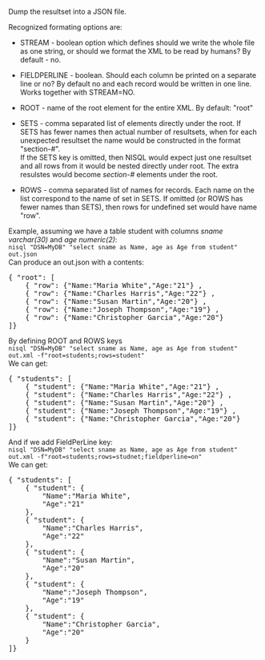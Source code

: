 Dump the resultset into a JSON file.

Recognized formating options are:
* STREAM - boolean option which defines should we write the whole file as one string, or should we format the XML to be read by humans? By default - no.

* FIELDPERLINE - boolean. Should each column be printed on a separate line or no? By default no and each record would be written in one line. Works together with STREAM=NO.

* ROOT - name of the root element for the entire XML. By default: "root"

* SETS - comma separated list of elements directly under the root. If SETS has fewer names then actual number of resultsets, when for each unexpected resultset the name would be constructed in the format "section-#".<br>
If the SETS key is omitted, then NISQL would expect just one resultset and all rows from it would be nested directly under root. The extra resulstes would become _section-#_ elements under the root.

* ROWS - comma separated list of names for records. Each name on the list correspond to the name of set in SETS. If omitted (or ROWS has fewer names than SETS), then rows for undefined set would have name "row".


Example, assuming we have a table student with columns _sname varchar(30)_ and _age numeric(2)_:<br>
`nisql "DSN=MyDB" "select sname as Name, age as Age from student" out.json`<br>
Can produce an out.json with a contents:
<pre>{ "root": [
	{ "row": {"Name:"Maria White","Age:"21"} ,
	{ "row": {"Name:"Charles Harris","Age:"22"} ,
	{ "row": {"Name:"Susan Martin","Age:"20"} ,
	{ "row": {"Name:"Joseph Thompson","Age:"19"} ,
	{ "row": {"Name:"Christopher Garcia","Age:"20"}
]}
</pre>

By defining ROOT and ROWS keys<br>
`nisql "DSN=MyDB" "select sname as Name, age as Age from student" out.xml -f"root=students;rows=student"`<br>
We can get:
<pre>{ "students": [
	{ "student": {"Name:"Maria White","Age:"21"} ,
	{ "student": {"Name:"Charles Harris","Age:"22"} ,
	{ "student": {"Name:"Susan Martin","Age:"20"} ,
	{ "student": {"Name:"Joseph Thompson","Age:"19"} ,
	{ "student": {"Name:"Christopher Garcia","Age:"20"}
]}
</pre>

And if we add FieldPerLine key:<br>
`nisql "DSN=MyDB" "select sname as Name, age as Age from student" out.xml -f"root=students;rows=studnet;fieldperline=on"`<br>
We can get:
<pre>{ "students": [
	{ "student": {
		"Name":"Maria White",
		"Age":"21"
	},
	{ "student": {
		"Name":"Charles Harris",
		"Age":"22"
	},
	{ "student": {
		"Name":"Susan Martin",
		"Age":"20"
	},
	{ "student": {
		"Name":"Joseph Thompson",
		"Age":"19"
	},
	{ "student": {
		"Name":"Christopher Garcia",
		"Age":"20"
	}
]}
</pre>
